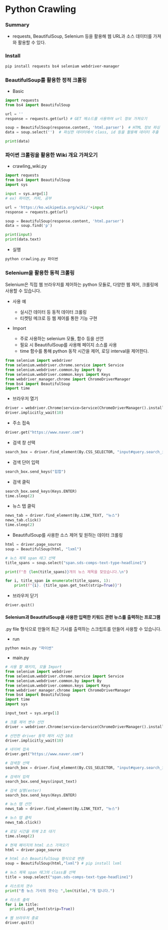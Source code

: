 # Python Crawling

### Summary

- requests, BeautifulSoup, Selenium 등을 활용해 웹 URL과 소스 데이터를 가져와 활용할 수 있다.

### Install

```sh
pip install requests bs4 selenium webdriver-manager
```

### BeautifulSoup를 활용한 정적 크롤링

- Basic

```py
import requests
from bs4 import BeautifulSoup

url = ''
response = requests.get(url) # GET 메소드를 사용하여 url 정보 가져오기

soup = BeautifulSoup(response.content, 'html.parser')  # HTML 정보 파싱 :: 데이터 파싱이란? 필요한 정보를 추출하여 구조화된 형태로 변환하는 과정
data = soup.select('')  # 파싱한 데이터에서 class, id 등을 활용해 데이터 추출

print(data)
```

### 파이썬 크롤링을 활용한 Wiki 개요 가져오기

- crawling_wiki.py

```py
import requests
from bs4 import BeautifulSoup
import sys

input = sys.argv[1]
# ex) 파이썬, 커피, 공부

url = 'https://ko.wikipedia.org/wiki/'+input
response = requests.get(url)

soup = BeautifulSoup(response.content, 'html.parser')
data = soup.find('p')

print(input)
print(data.text)

```

- 실행

```sh
python crawling.py 파이썬
```

### Selenium을 활용한 동적 크롤링

Selenium은 직접 웹 브라우저를 제어하는 python 모듈로, 다양한 웹 제어, 크롤링에 사용할 수 있습니다.

- 사용 예

  - 실시간 데이터 등 동적 데이터 크롤링
  - 티켓팅 메크로 등 웹 제어를 통한 기능 구현

- Import
  - 주로 사용하는 selenium 모듈, 함수 등을 선언
  - 필요 시 BeautifulSoup를 사용해 페이지 소스를 사용
  - time 함수를 통해 python 동작 시간을 제어, 로딩 interval을 제어한다.

```py
from selenium import webdriver
from selenium.webdriver.chrome.service import Service
from selenium.webdriver.common.by import By
from selenium.webdriver.common.keys import Keys
from webdriver_manager.chrome import ChromeDriverManager
from bs4 import BeautifulSoup
import time
```

- 브라우저 열기

```py
driver = webdriver.Chrome(service=Service(ChromeDriverManager().install()))
driver.implicitly_wait(10)
```

- 주소 접속

```py
driver.get("https://www.naver.com")
```

- 검색 창 선택

```py
search_box = driver.find_element(By.CSS_SELECTOR, "input#query.search_input")
```

- 검색 단어 입력

```py
search_box.send_keys("힙합")
```

- 검색 클릭

```py
search_box.send_keys(Keys.ENTER)
time.sleep(2)
```

- 뉴스 탭 클릭

```py
news_tab = driver.find_element(By.LINK_TEXT, "뉴스")
news_tab.click()
time.sleep(2)
```

- BeautifulSoup를 사용한 소스 제어 및 원하는 데이터 크롤링

```py
html = driver.page_source
soup = BeautifulSoup(html, "lxml")

# 뉴스 제목 span 태그 선택
title_spans = soup.select("span.sds-comps-text-type-headline1")

print(f"총 {len(title_spans)}개의 뉴스 제목을 찾았습니다.\n")

for i, title_span in enumerate(title_spans, 1):
    print(f"{i}. {title_span.get_text(strip=True)}")
```

- 브라우저 닫기

```py
driver.quit()
```

#### Selenium과 BeautifulSoup을 사용한 입력한 키워드 관련 뉴스를 출력하는 프로그램

.py file 형식으로 만들어 최근 기사를 출력하는 스크립트를 만들어 사용할 수 있습니다.

- run

```bash
python main.py "파이썬"
```

- main.py

```py
# 사용 할 패키지, 모듈 Import
from selenium import webdriver
from selenium.webdriver.chrome.service import Service
from selenium.webdriver.common.by import By
from selenium.webdriver.common.keys import Keys
from webdriver_manager.chrome import ChromeDriverManager
from bs4 import BeautifulSoup
import time
import sys

input_text = sys.argv[1]

# 크롬 제어 변수 선언
driver = webdriver.Chrome(service=Service(ChromeDriverManager().install()))

# 선언한 driver 동작 제어 시간 10초
driver.implicitly_wait(10)

# 네이버 접속
driver.get("https://www.naver.com")

# 검색창 선택
search_box = driver.find_element(By.CSS_SELECTOR, "input#query.search_input")

# 검색어 입력
search_box.send_keys(input_text)

# 검색 실행(enter)
search_box.send_keys(Keys.ENTER)

# 뉴스 탭 선언
news_tab = driver.find_element(By.LINK_TEXT, "뉴스")

# 뉴스 탭 클릭
news_tab.click()

# 로딩 시간을 위해 2초 대기
time.sleep(2)

# 현재 페이지의 html 소스 가져오기
html = driver.page_source

# html 소스 BeautifulSoup 형식으로 변환
soup = BeautifulSoup(html,"lxml") # pip install lxml

# 뉴스 제목 span 태그의 class를 선택
title = soup.select("span.sds-comps-text-type-headline1")

# 리스트의 갯수
print("총 뉴스 기사의 갯수는 ",len(title),"개 입니다.")

# 리스트 출력
for i in title:
  print(i.get_text(strip=True))

# 웹 브라우저 종료
driver.quit()
```
